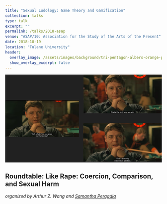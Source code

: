 ```yaml
---
title: "Sexual Ludology: Game Theory and Gamification"
collection: talks
type: talk
excerpt: ""
permalink: /talks/2018-asap
venue: "ASAP/10: Association for the Study of the Arts of the Present"
date: 2018-10-19
location: "Tulane University"
header:
  overlay_image: /assets/images/background/tri-pentagon-albers-orange-purple-blue.svg
  show_overlay_excerpt: false
---
```



<img src="../assets/images/talks/beautiful-mind-game.png" />

## Roundtable: **Like Rape: Coercion, Comparison, and Sexual Harm**
_organized by Arthur Z. Wang and [Samantha Pergadia](https://www.smu.edu/Dedman/Academics/Departments/English/People/Faculty/SamanthaPergadia)_
